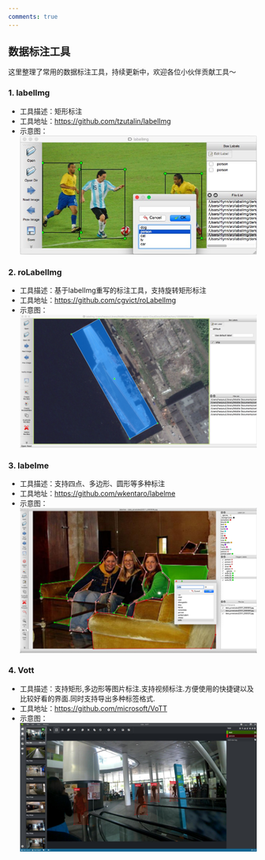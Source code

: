 ```yaml
---
comments: true
---
```


## 数据标注工具

这里整理了常用的数据标注工具，持续更新中，欢迎各位小伙伴贡献工具～

### 1. labelImg
- 工具描述：矩形标注
- 工具地址：https://github.com/tzutalin/labelImg
- 示意图：
    ![](./images/labelimg.jpg)

### 2. roLabelImg
- 工具描述：基于labelImg重写的标注工具，支持旋转矩形标注
- 工具地址：https://github.com/cgvict/roLabelImg
- 示意图：
    ![](./images/roLabelImg.png)

### 3. labelme
- 工具描述：支持四点、多边形、圆形等多种标注
- 工具地址：https://github.com/wkentaro/labelme
- 示意图：
    ![](./images/labelme.jpg)

### 4. Vott
- 工具描述：支持矩形,多边形等图片标注.支持视频标注.方便使用的快捷键以及比较好看的界面.同时支持导出多种标签格式.
- 工具地址：https://github.com/microsoft/VoTT
- 示意图：
    ![](./images/VoTT.jpg)
